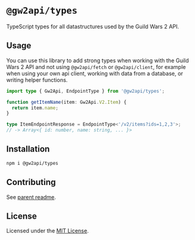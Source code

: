 # `@gw2api/types`

TypeScript types for all datastructures used by the Guild Wars 2 API.

## Usage

You can use this library to add strong types when working with the Guild Wars 2 API and not using `@gw2api/fetch` or `@gw2api/client`, for example when using your own api client, working with data from a database, or writing helper functions.

```ts
import type { Gw2Api, EndpointType } from '@gw2api/types';

function getItemName(item: Gw2Api.V2.Item) {
  return item.name;
}

type ItemEndpointResponse = EndpointType<'/v2/items?ids=1,2,3'>;
// -> Array<{ id: number, name: string, ... }>
```

## Installation

```sh
npm i @gw2api/types
```

## Contributing

See [parent readme](../../README.md#contributing).

## License

Licensed under the [MIT License](./LICENSE).
